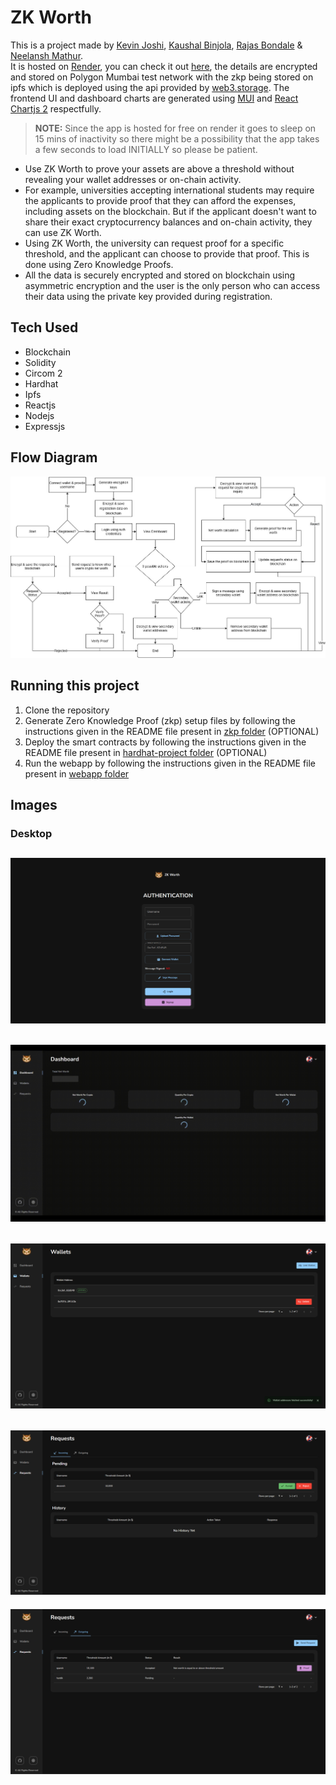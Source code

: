 # ZK Worth

This is a project made by [Kevin Joshi](https://github.com/KevinJ-hub), [Kaushal Binjola](https://github.com/KaushalBinjola), [Rajas Bondale](https://github.com/Rajas-B) & [Neelansh Mathur](https://github.com/neelansh15).  
It is hosted on [Render](https://render.com/), you can check it out [here](https://zk-worth.onrender.com/), the details are encrypted and stored on Polygon Mumbai test network with the zkp being stored on ipfs which is deployed using the api provided by [web3.storage](https://web3.storage/). The frontend UI and dashboard charts are generated using [MUI](https://mui.com/) and [React Chartjs 2](https://react-chartjs-2.js.org/) respectfully.  

> **NOTE:** Since the app is hosted for free on render it goes to sleep on 15 mins of inactivity so there might be a possibility that the app takes a few seconds to load INITIALLY so please be patient.  

- Use ZK Worth to prove your assets are above a threshold without revealing your wallet addresses or on-chain activity.
- For example, universities accepting international students may require the applicants to provide proof that they can afford the expenses, including assets on the blockchain. But if the applicant doesn't want to share their exact cryptocurrency balances and on-chain activity, they can use ZK Worth.
- Using ZK Worth, the university can request proof for a specific threshold, and the applicant can choose to provide that proof. This is done using Zero Knowledge Proofs.
- All the data is securely encrypted and stored on blockchain using asymmetric encryption and the user is the only person who can access their data using the private key provided during registration.  

## Tech Used

- Blockchain
- Solidity
- Circom 2
- Hardhat
- Ipfs
- Reactjs
- Nodejs
- Expressjs

## Flow Diagram

![Flow Diagram](screenshots/flowDiagram.jpg)

## Running this project

1. Clone the repository
2. Generate Zero Knowledge Proof (zkp) setup files by following the instructions given in the README file present in [zkp folder](zkp/) (OPTIONAL)
3. Deploy the smart contracts by following the instructions given in the README file present in [hardhat-project folder](hardhat-project/) (OPTIONAL)
4. Run the webapp by following the instructions given in the README file present in [webapp folder](webapp/)

## Images

### Desktop

![Login Page](screenshots/login.png)
---

![Dashboard GIF](screenshots/dashboard.gif)
---

![Wallets Page](screenshots/wallets.png)
---

![Incoming Requests Page](screenshots/incomingRequests.png)
---

![Outgoing Requests Page](screenshots/outgoingRequests.png)
